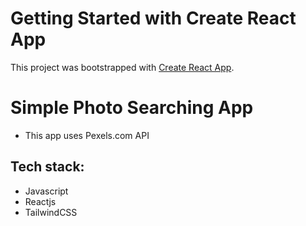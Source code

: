 # Getting Started with Create React App

This project was bootstrapped with [Create React App](https://github.com/facebook/create-react-app).

# Simple Photo Searching App

 - This app uses Pexels.com API

## Tech stack:
  - Javascript
  - Reactjs
  - TailwindCSS

